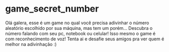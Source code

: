 <h1> game_secret_number </h1>
 
 <p>Olá galera, esse é um game no qual você precisa adivinhar o número aleatório escolhido por sua máquina, mas tem um porém... Descubra o número falando com seu pc, notebook ou celular! Isso mesmo o game é com reconhecimento de voz! Tenta ai e desafie seus amigos pra ver quem é melhor na adivinhação :)</p>

